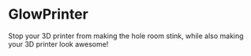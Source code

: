 # GlowPrinter
Stop your 3D printer from making the hole room stink, while also making your 3D printer look awesome!
